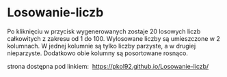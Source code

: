 # Losowanie-liczb
Po kliknięciu w przycisk wygenerowanych zostaje 20
losowych liczb całkowitych z zakresu od 1 do 100. Wylosowane liczby są umieszczone w 2 kolumnach.
W jednej kolumnie są tylko liczby parzyste, a w drugiej nieparzyste. 
Dodatkowo obie kolumny są posortowane rosnąco.

strona dostępna pod linkiem:  https://pkol92.github.io/Losowanie-liczb/
